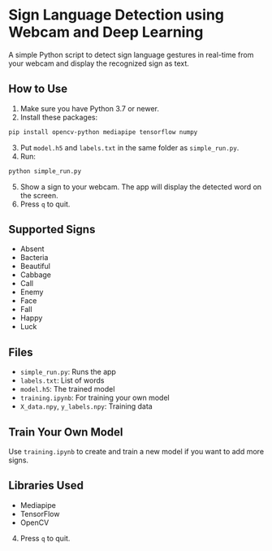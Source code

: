 
# Sign Language Detection using Webcam and Deep Learning

A simple Python script to detect sign language gestures in real-time from your webcam and display the recognized sign as text.


## How to Use
1. Make sure you have Python 3.7 or newer.
2. Install these packages:
  ```bash
  pip install opencv-python mediapipe tensorflow numpy
  ```
3. Put `model.h5` and `labels.txt` in the same folder as `simple_run.py`.
4. Run:
  ```bash
  python simple_run.py
  ```
5. Show a sign to your webcam. The app will display the detected word on the screen.
6. Press `q` to quit.

## Supported Signs
- Absent
- Bacteria
- Beautiful
- Cabbage
- Call
- Enemy
- Face
- Fall
- Happy
- Luck

## Files
- `simple_run.py`: Runs the app
- `labels.txt`: List of words
- `model.h5`: The trained model
- `training.ipynb`: For training your own model
- `X_data.npy`, `y_labels.npy`: Training data

## Train Your Own Model
Use `training.ipynb` to create and train a new model if you want to add more signs.

## Libraries Used
- Mediapipe
- TensorFlow
- OpenCV
4. Press `q` to quit.


